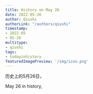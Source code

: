 ```yaml
---
title: History on May 26
date: 2022-05-26
author: Qiushi 
authorLink: "/authors/qiushi"
timestamp: 
- 2022-05
- 05-26
multitype: 
- qiushi
tags: 
- todayinhistory
featuredImagePreview: '/img/icon.png'
---
```









历史上的5月26日，

May 26 in history, 

<!--more-->

